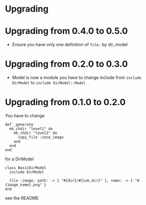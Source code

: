 # Upgrading

# Upgrading from 0.4.0 to 0.5.0

* Ensure you have only one definition of `file:` by dir_model

# Upgrading from 0.2.0 to 0.3.0

* Model is now a module you have to change include from `include DirModel` to `include DirModel::Model`

# Upgrading from 0.1.0 to 0.2.0

You have to change

```
def _generate
  mk_chdir "level1" do
    mk_chdir "level2" do
      copy_file :zone_image
    end
  end
end
```

for a DirModel

```
class BasicDirModel
  include DirModel

  file :image, path: -> { "#{dir}/#{sub_dir}" }, name: -> { "#{image_name}.png" }
end
```
see the README
